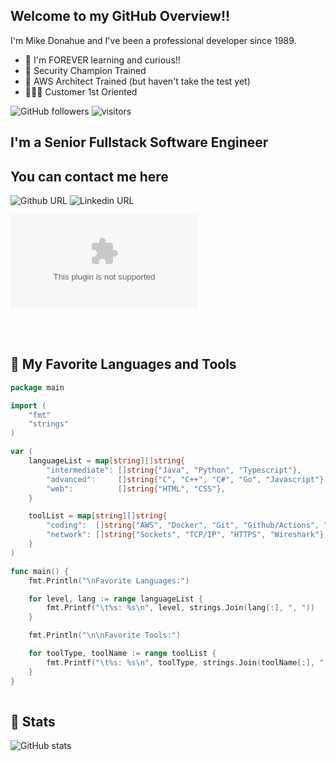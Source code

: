 ## Welcome to my GitHub Overview!!

I'm Mike Donahue and I've been a professional developer since 1989.

- 🌱 I'm FOREVER learning and curious!!
- 🤺 Security Champion Trained
- 🏫 AWS Architect Trained (but haven't take the test yet)
- 🧑‍🤝‍🧑 Customer 1st Oriented

![GitHub followers](https://img.shields.io/github/followers/mdonahue-godaddy)
![visitors](https://visitor-badge.laobi.icu/badge?page_id=mdonahue.mdonahue)


## I'm a Senior Fullstack Software Engineer


## You can contact me here

![Github URL](https://img.shields.io/twitter/url?color=dddddd&label=mdonahue-godaddy&logo=github&style=flat-square&url=https%3A%2F%2Fgithub.com%2Fmdonahue-godaddy)
![Linkedin URL](https://img.shields.io/twitter/url?color=%230075c4&label=Michael%20Donahue&logo=linkedin&style=flat-square&url=https%3A%2F%2Flinkedin.com%2Fin%2Fkhoer)

![email](https://img.shields.io/badge/mdonahue%40godaddy.com?logo=godaddy&label=email&labelColor=blue&color=green&link=mailto%3Amdonahue%40godaddy.com)

<br>
<br>

## 🎨 My Favorite Languages and Tools
```go
package main

import (
	"fmt"
	"strings"
)

var (
	languageList = map[string][]string{
		"intermediate": []string{"Java", "Python", "Typescript"},
		"advanced":     []string{"C", "C++", "C#", "Go", "Javascript"},
		"web":          []string{"HTML", "CSS"},
	}

	toolList = map[string][]string{
		"coding":  []string{"AWS", "Docker", "Git", "Github/Actions", "VSCode"},
		"network": []string{"Sockets", "TCP/IP", "HTTPS", "Wireshark"},
	}
)

func main() {
	fmt.Println("\nFavorite Languages:")

	for level, lang := range languageList {
		fmt.Printf("\t%s: %s\n", level, strings.Join(lang[:], ", "))
	}

	fmt.Println("\n\nFavorite Tools:")

	for toolType, toolName := range toolList {
		fmt.Printf("\t%s: %s\n", toolType, strings.Join(toolName[:], ", "))
	}
}
  
```
## 📃 Stats

![GitHub stats](https://github-readme-stats.vercel.app/api?username=mdonahue-godaddy&count_private=true&show_icons=true)
